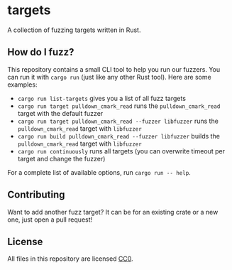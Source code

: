 # targets

A collection of fuzzing targets written in Rust.

## How do I fuzz?

This repository contains a small CLI tool to help you run our fuzzers.
You can run it with `cargo run` (just like any other Rust tool).
Here are some examples:

- `cargo run list-targets` gives you a list of all fuzz targets
- `cargo run target pulldown_cmark_read` runs the `pulldown_cmark_read` target with the default fuzzer
- `cargo run target pulldown_cmark_read --fuzzer libfuzzer` runs the `pulldown_cmark_read` target with `libfuzzer`
- `cargo run build pulldown_cmark_read --fuzzer libfuzzer` builds the `pulldown_cmark_read` target with `libfuzzer`
- `cargo run continuously` runs all targets (you can overwrite timeout per target and change the fuzzer)

For a complete list of available options, run `cargo run -- help`.

## Contributing

Want to add another fuzz target? It can be for an existing crate or a new one, just open a pull request!

## License

All files in this repository are licensed [CC0](https://creativecommons.org/publicdomain/zero/1.0/).
